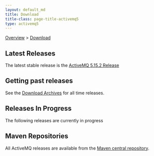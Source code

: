 ```yaml
---
layout: default_md
title: Download
title-class: page-title-activemq5
type: activemq5
---
```


 [Overview](overview) > [Download](download)

Latest Releases
---------------

The latest stable release is the [ActiveMQ 5.15.2 Release](activemq-5152-release)

Getting past releases
---------------------

See the [Download Archives](download-archives) for all time releases.

Releases In Progress
--------------------

The following releases are currently in progress

Maven Repositories
------------------

All ActiveMQ releases are available from the [Maven central repository](https://repository.apache.org/content/repositories/releases/org/apache/activemq/).


